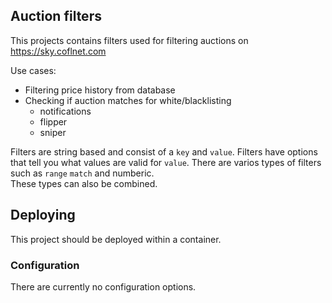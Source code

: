 ## Auction filters
This projects contains filters used for filtering auctions on https://sky.coflnet.com

Use cases:
* Filtering price history from database
* Checking if auction matches for white/blacklisting
    * notifications
    * flipper
    * sniper  

Filters are string based and consist of a `key` and `value`.
Filters have options that tell you what values are valid for `value`.
There are varios types of filters such as `range` `match` and numberic.  
These types can also be combined.

## Deploying
This project should be deployed within a container. 
### Configuration
There are currently no configuration options.
